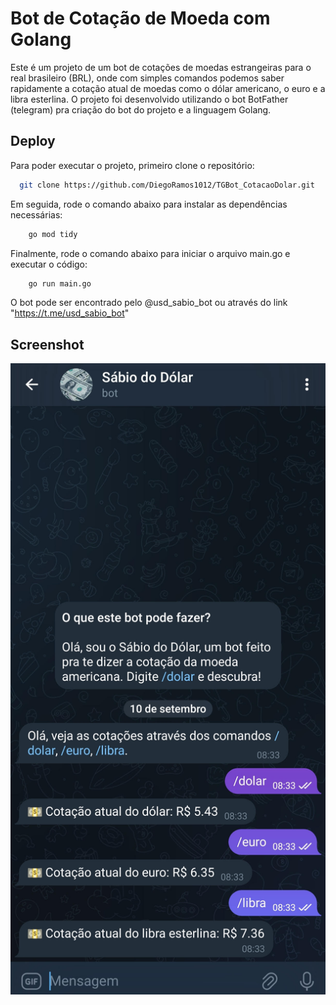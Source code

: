 
# Bot de Cotação de Moeda com Golang

Este é um projeto de um bot de cotações de moedas estrangeiras para o real brasileiro (BRL), onde com simples comandos podemos saber rapidamente a cotação atual de moedas como o dólar americano, o euro e a libra esterlina. O projeto foi desenvolvido utilizando o bot BotFather (telegram) pra criação do bot do projeto e a linguagem Golang.

## Deploy

Para poder executar o projeto, primeiro clone o repositório:

```bash
  git clone https://github.com/DiegoRamos1012/TGBot_CotacaoDolar.git
```

Em seguida, rode o comando abaixo para instalar as dependências necessárias:

```bash
    go mod tidy
```

Finalmente, rode o comando abaixo para iniciar o arquivo main.go e executar o código:

```bash
    go run main.go
```
O bot pode ser encontrado pelo @usd_sabio_bot ou através do link "https://t.me/usd_sabio_bot"

## Screenshot

![Screenshot](docs/images/Print-do-bot.jpg)
